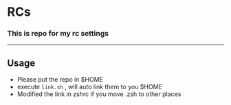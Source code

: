 RCs
===
### This is repo for my rc settings

---
## Usage
+ Please put the repo in $HOME
+ execute `link.sh` , will auto link them to you $HOME
+ Modified the link in zshrc if you move .zsh to other places
